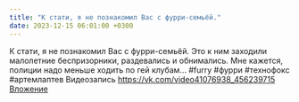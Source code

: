 ```yaml
---
title: "К стати, я не познакомил Вас с фурри-семьёй."
date: 2023-12-15 06:01:00 +0300
---
```


К стати, я не познакомил Вас с фурри-семьёй.
Это к ним заходили малолетние беспризорники, раздевались и обнимались.
Мне кажется, полиции надо меньше ходить по гей клубам...
#furry #фурри #технофокс #артемлаптев
Видеозапись
<a class="vk-attach" href="https://vk.com/video41076938_456239715">https://vk.com/video41076938_456239715</a>
<a class="vk-attach" href="https://vk.com/video41076938_456239715">Вложение</a>
